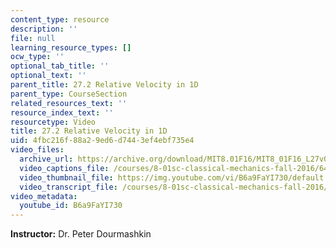 ```yaml
---
content_type: resource
description: ''
file: null
learning_resource_types: []
ocw_type: ''
optional_tab_title: ''
optional_text: ''
parent_title: 27.2 Relative Velocity in 1D
parent_type: CourseSection
related_resources_text: ''
resource_index_text: ''
resourcetype: Video
title: 27.2 Relative Velocity in 1D
uid: 4fbc216f-88a2-9ed6-d744-3ef4ebf735e4
video_files:
  archive_url: https://archive.org/download/MIT8.01F16/MIT8_01F16_L27v02_360p.mp4
  video_captions_file: /courses/8-01sc-classical-mechanics-fall-2016/64066c091442528ba8184dfaeb95a5f2_B6a9FaYI730.vtt
  video_thumbnail_file: https://img.youtube.com/vi/B6a9FaYI730/default.jpg
  video_transcript_file: /courses/8-01sc-classical-mechanics-fall-2016/536e52af853fe8978d8448bb4c88f3ee_B6a9FaYI730.pdf
video_metadata:
  youtube_id: B6a9FaYI730
---
```


**Instructor:** Dr. Peter Dourmashkin